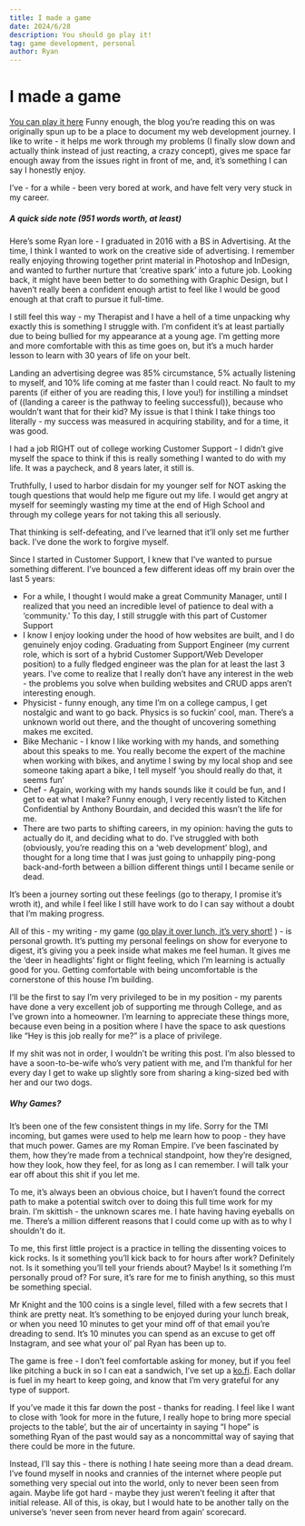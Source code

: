 ```yaml
---
title: I made a game
date: 2024/6/28
description: You should go play it!
tag: game development, personal
author: Ryan
---
```


# I made a game

[You can play it here](https://bennuki-suit.itch.io/mr-knight-and-the-100-coins)
Funny enough, the blog you’re reading this on was originally spun up to be a place to document my web development journey. I like to write - it helps me work through my problems (I finally slow down and actually think instead of just reacting, a crazy concept), gives me space far enough away from the issues right in front of me, and, it’s something I can say I honestly enjoy.

I’ve - for a while - been very bored at work, and have felt very very stuck in my career.

##### A quick side note (951 words worth, at least)

Here’s some Ryan lore - I graduated in 2016 with a BS in Advertising. At the time, I think I wanted to work on the creative side of advertising. I remember really enjoying throwing together print material in Photoshop and InDesign, and wanted to further nurture that ‘creative spark’ into a future job. Looking back, it might have been better to do something with Graphic Design, but I haven’t really been a confident enough artist to feel like I would be good enough at that craft to pursue it full-time.

I still feel this way - my Therapist and I have a hell of a time unpacking why exactly this is something I struggle with. I’m confident it’s at least partially due to being bullied for my appearance at a young age. I’m getting more and more comfortable with this as time goes on, but it’s a much harder lesson to learn with 30 years of life on your belt.

Landing an advertising degree was 85% circumstance, 5% actually listening to myself, and 10% life coming at me faster than I could react. No fault to my parents (if either of you are reading this, I love you!) for instilling a mindset of ((landing a career is the pathway to feeling successful)), because who wouldn’t want that for their kid? My issue is that I think I take things too literally - my success was measured in acquiring stability, and for a time, it was good.

I had a job RIGHT out of college working Customer Support - I didn’t give myself the space to think if this is really something I wanted to do with my life. It was a paycheck, and 8 years later, it still is.

Truthfully, I used to harbor disdain for my younger self for NOT asking the tough questions that would help me figure out my life. I would get angry at myself for seemingly wasting my time at the end of High School and through my college years for not taking this all seriously.

That thinking is self-defeating, and I’ve learned that it’ll only set me further back. I’ve done the work to forgive myself.

Since I started in Customer Support, I knew that I’ve wanted to pursue something different. I’ve bounced a few different ideas off my brain over the last 5 years:

- For a while, I thought I would make a great Community Manager, until I realized that you need an incredible level of patience to deal with a ‘community.’ To this day, I still struggle with this part of Customer Support
- I know I enjoy looking under the hood of how websites are built, and I do genuinely enjoy coding. Graduating from Support Engineer (my current role, which is sort of a hybrid Customer Support/Web Developer position) to a fully fledged engineer was the plan for at least the last 3 years. I’ve come to realize that I really don’t have any interest in the web - the problems you solve when building websites and CRUD apps aren’t interesting enough.
- Physicist - funny enough, any time I’m on a college campus, I get nostalgic and want to go back. Physics is so fuckin’ cool, man. There’s a unknown world out there, and the thought of uncovering something makes me excited.
- Bike Mechanic - I know I like working with my hands, and something about this speaks to me. You really become the expert of the machine when working with bikes, and anytime I swing by my local shop and see someone taking apart a bike, I tell myself ‘you should really do that, it seems fun’
- Chef - Again, working with my hands sounds like it could be fun, and I get to eat what I make? Funny enough, I very recently listed to Kitchen Confidential by Anthony Bourdain, and decided this wasn’t the life for me.
- There are two parts to shifting careers, in my opinion: having the guts to actually do it, and deciding what to do. I’ve struggled with both (obviously, you’re reading this on a ‘web development’ blog), and thought for a long time that I was just going to unhappily ping-pong back-and-forth between a billion different things until I became senile or dead.

It’s been a journey sorting out these feelings (go to therapy, I promise it’s wroth it), and while I feel like I still have work to do I can say without a doubt that I’m making progress.

All of this - my writing - my game ([go play it over lunch, it’s very short!](https://bennuki-suit.itch.io/mr-knight-and-the-100-coins) ) - is personal growth. It’s putting my personal feelings on show for everyone to digest, it’s giving you a peek inside what makes me feel human. It gives me the ‘deer in headlights’ fight or flight feeling, which I’m learning is actually good for you. Getting comfortable with being uncomfortable is the cornerstone of this house I’m building.

I’ll be the first to say I’m very privileged to be in my position - my parents have done a very excellent job of supporting me through College, and as I’ve grown into a homeowner. I’m learning to appreciate these things more, because even being in a position where I have the space to ask questions like “Hey is this job really for me?” is a place of privilege.

If my shit was not in order, I wouldn’t be writing this post. I’m also blessed to have a soon-to-be-wife who’s very patient with me, and I’m thankful for her every day I get to wake up slightly sore from sharing a king-sized bed with her and our two dogs.

##### Why Games?

It’s been one of the few consistent things in my life. Sorry for the TMI incoming, but games were used to help me learn how to poop - they have that much power.
Games are my Roman Empire. I’ve been fascinated by them, how they’re made from a technical standpoint, how they’re designed, how they look, how they feel, for as long as I can remember. I will talk your ear off about this shit if you let me.

To me, it’s always been an obvious choice, but I haven’t found the correct path to make a potential switch over to doing this full time work for my brain. I’m skittish - the unknown scares me. I hate having having eyeballs on me. There’s a million different reasons that I could come up with as to why I shouldn't do it.

To me, this first little project is a practice in telling the dissenting voices to kick rocks. Is it something you’ll kick back to for hours after work? Definitely not. Is it something you’ll tell your friends about? Maybe! Is it something I’m personally proud of? For sure, it’s rare for me to finish anything, so this must be something special.

Mr Knight and the 100 coins is a single level, filled with a few secrets that I think are pretty neat. It’s something to be enjoyed during your lunch break, or when you need 10 minutes to get your mind off of that email you’re dreading to send. It’s 10 minutes you can spend as an excuse to get off Instagram, and see what your ol’ pal Ryan has been up to.

The game is free - I don’t feel comfortable asking for money, but if you feel like pitching a buck in so I can eat a sandwich, I’ve set up a [ko.fi](https://ko-fi.com/bennukisuit). Each dollar is fuel in my heart to keep going, and know that I’m very grateful for any type of support.

If you’ve made it this far down the post - thanks for reading. I feel like I want to close with ‘look for more in the future, I really hope to bring more special projects to the table’, but the air of uncertainty in saying “I hope” is something Ryan of the past would say as a noncommittal way of saying that there could be more in the future.

Instead, I’ll say this - there is nothing I hate seeing more than a dead dream. I’ve found myself in nooks and crannies of the internet where people put something very special out into the world, only to never been seen from again. Maybe life got hard - maybe they just weren’t feeling it after that initial release. All of this, is okay, but I would hate to be another tally on the universe’s ‘never seen from never heard from again’ scorecard.
